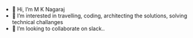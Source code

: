 - 👋 Hi, I’m M K Nagaraj
- 👀 I’m interested in travelling, coding, architecting the solutions, solving technical challanges
- 💞️ I’m looking to collaborate on slack..

<!---
nagaraj1497/nagaraj1497 is a ✨ special ✨ repository because its `README.md` (this file) appears on your GitHub profile.
You can click the Preview link to take a look at your changes.
--->
